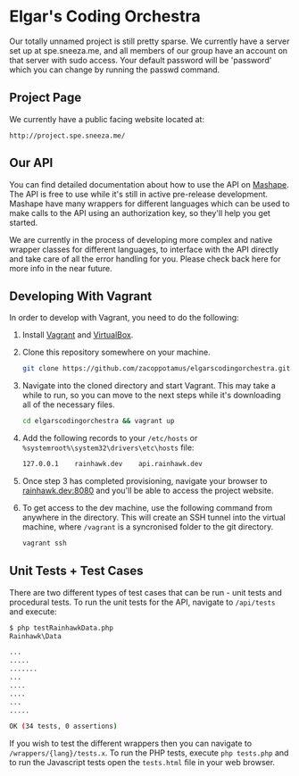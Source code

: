 Elgar's Coding Orchestra
=====================

Our totally unnamed project is still pretty sparse. We currently have a server set up at spe.sneeza.me, and all members of our group have an account on that server with sudo access. Your default password will be 'password' which you can change by running the passwd command.

Project Page
---------------------

We currently have a public facing website located at:

```
http://project.spe.sneeza.me/
```

Our API
---------------------

You can find detailed documentation about how to use the API on [Mashape](https://www.mashape.com/sneeza/project-rainhawk#!documentation). The API is free to use while it's still in active pre-release development. Mashape have many wrappers for different languages which can be used to make calls to the API using an authorization key, so they'll help you get started.

We are currently in the process of developing more complex and native wrapper classes for different languages, to interface with the API directly and take care of all the error handling for you. Please check back here for more info in the near future.

Developing With Vagrant
---------------------

In order to develop with Vagrant, you need to do the following:

1. Install [Vagrant](http://www.vagrantup.com/) and [VirtualBox](https://www.virtualbox.org/wiki/Downloads).

2. Clone this repository somewhere on your machine.

    ```bash
    git clone https://github.com/zacoppotamus/elgarscodingorchestra.git
    ```

3. Navigate into the cloned directory and start Vagrant. This may take a while to run, so you can move to the next steps while it's downloading all of the necessary files.

    ```bash
    cd elgarscodingorchestra && vagrant up
    ```

4. Add the following records to your `/etc/hosts` or `%systemroot%\system32\drivers\etc\hosts` file:

    ```bash
    127.0.0.1    rainhawk.dev    api.rainhawk.dev
    ```

5. Once step 3 has completed provisioning, navigate your browser to [rainhawk.dev:8080](http://rainhawk.dev:8080) and you'll be able to access the project website.

6. To get access to the dev machine, use the following command from anywhere in the directory. This will create an SSH tunnel into the virtual machine, where `/vagrant` is a syncronised folder to the git directory.

    ```bash
    vagrant ssh
    ```

Unit Tests + Test Cases
---------------------

There are two different types of test cases that can be run - unit tests and procedural tests. To run the unit tests for the API, navigate to `/api/tests` and execute:

```bash
$ php testRainhawkData.php
Rainhawk\Data

...
.....
.......
...
....
....
...
.....

OK (34 tests, 0 assertions)
```

If you wish to test the different wrappers then you can navigate to `/wrappers/{lang}/tests.x`. To run the PHP tests, execute `php tests.php` and to run the Javascript tests open the `tests.html` file in your web browser.
